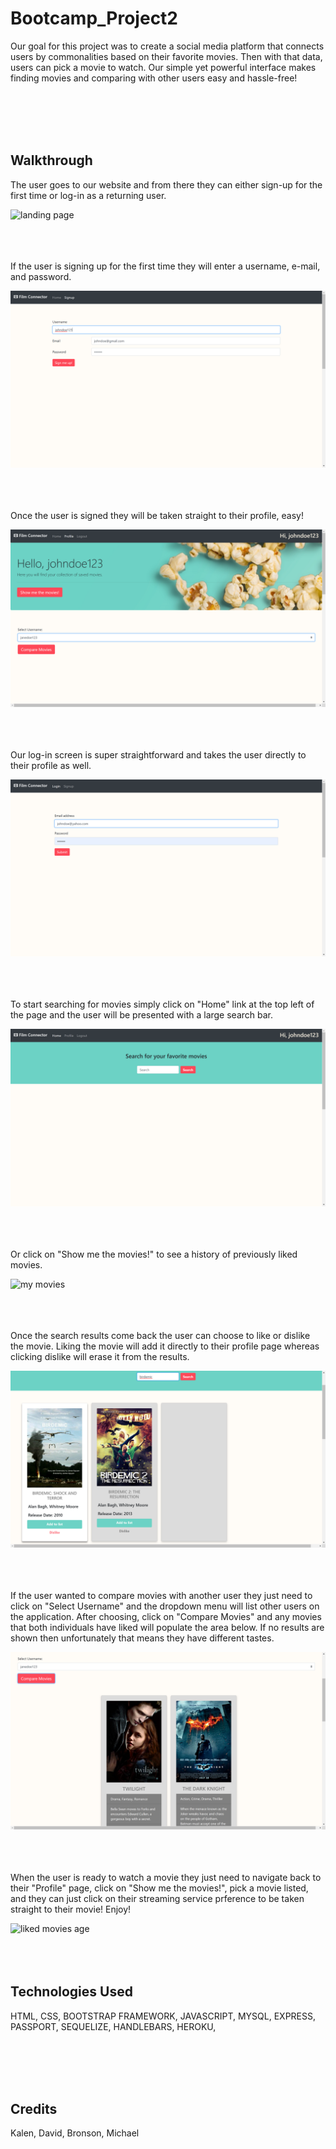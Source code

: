 # Bootcamp_Project2

Our goal for this project was to create a social media platform that connects users by commonalities based on their favorite movies. Then with that data, users can pick a movie to watch. Our simple yet powerful interface makes finding movies and comparing with other users easy and hassle-free!

<br><br><br><br>

## Walkthrough

The user goes to our website and from there they can either sign-up for the first time or log-in as a returning user.

![landing page](./public/Assets/landingpage.png)
<br><br><br><br>

If the user is signing up for the first time they will enter a username, e-mail, and password.

![sign-up page](./public/Assets/signuppage.png)
<br><br><br><br>

Once the user is signed they will be taken straight to their profile, easy!

![profile page](./public/Assets/profilepage.png)
<br><br><br><br>

Our log-in screen is super straightforward and takes the user directly to their profile as well.

![log-in page](./public/Assets/loginpage.png)
<br><br><br><br>

To start searching for movies simply click on "Home" link at the top left of the page and the user will be presented with a large search bar.

![search page](./public/Assets/home-searchpage.png)
<br><br><br><br>

Or click on "Show me the movies!" to see a history of previously liked movies.

![my movies](./public/Assets/previouslikedpage.png)
<br><br><br><br>

Once the search results come back the user can choose to like or dislike the movie. Liking the movie will add it directly to their profile page whereas clicking dislike will erase it from the results.

![search results](./public/Assets/likeordislikepage.png)
<br><br><br><br>

If the user wanted to compare movies with another user they just need to click on "Select Username" and the dropdown menu will list other users on the application. After choosing, click on "Compare Movies" and any movies that both individuals have liked will populate the area below. If no results are shown then unfortunately that means they have different tastes.

![compare results](./public/Assets/comparepageUSE.png)
<br><br><br><br>

When the user is ready to watch a movie they just need to navigate back to their "Profile" page, click on "Show me the movies!", pick a movie listed, and they can just click on their streaming service prference to be taken straight to their movie! Enjoy!

![liked movies age](./public/Assets/likedmoviespage.png)
<br><br><br><br>

## Technologies Used


HTML,
CSS,
BOOTSTRAP FRAMEWORK,
JAVASCRIPT,
MYSQL,
EXPRESS,
PASSPORT,
SEQUELIZE,
HANDLEBARS,
HEROKU,

<br><br><br><br>


## Credits 

Kalen, David, Bronson, Michael



